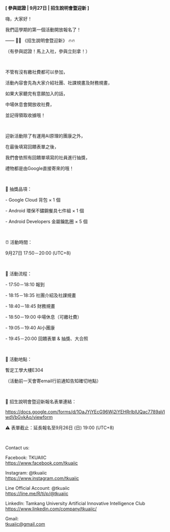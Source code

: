 **[ 參與認證 | 9月27日 | 招生說明會暨迎新 ]**

嗨，大家好！

我們這學期的第一個活動開放報名了！

—— 🍬🍬 《招生說明會暨迎新》 🔥🔥

（有參與認證！馬上入社，參與立刻拿！）

&nbsp;

不管有沒有繳社費都可以參加，

活動內容會先為大家介紹社團、社課規畫及財務規畫，

如果大家聽完有意願加入的話，

中場休息會開放收社費，

並記得領取收據哦！

&nbsp;

迎新活動除了有運用AI原理的團康之外，

在最後填寫回饋表單之後，

我們會依照有回饋單填寫的社員進行抽獎，

禮物都是由Google直接寄來的哦！

&nbsp;

🎁 抽獎品項：

\- Google Cloud 背包 × 1 個

\- Android 環保不鏽鋼餐具七件組 × 1 個

\- Android Developers 金屬鑰匙圈 × 5 個

&nbsp;

⏰ 活動時間：

9月27日 17:50－20:00 (UTC+8)

&nbsp;

🧾 活動流程：

\- 17:50－18:10 報到

\- 18:15－18:35 社團介紹及社課規畫

\- 18:40－18:45 財務規畫

\- 18:50－19:00 中場休息（可繳社費）

\- 19:05－19:40 AI小團康

\- 19:45－20:00 回饋表單 & 抽獎、大合照

&nbsp;

📍 活動地點：

暫定工學大樓E304

（活動前一天會寄email行前通知告知確切地點）

&nbsp;

🔗 招生說明會暨迎新報名表單連結：

https://docs.google.com/forms/d/1OaJYjYEcG96Wj2iYEHRrlbIUQac7789aVIwdVbGvkAo/viewform

⚠️ 表單截止：延長報名至9月26日 (日) 19:00 (UTC+8)

&nbsp;

Contact us:

Facebook: TKUAIIC <br />https://www.facebook.com/tkuaiic

Instagram: @tkuaiic <br />https://www.instagram.com/tkuaiic

Line Official Account: @tkuaiic <br />https://line.me/R/ti/p/@tkuaiic

LinkedIn: Tamkang University Artificial Innovative Intelligence Club <br />https://www.linkedin.com/company/tkuaiic/

Gmail: <br />tkuaiic@gmail.com
